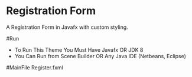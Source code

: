 # Registration Form
A Registration Form in Javafx with custom styling.

#Run
 - To Run This Theme You Must Have Javafx OR JDK 8 
 - You Can Run from Scene Builder OR Any Java IDE (Netbeans, Eclipse)
 
#MainFile
Register.fxml
 


